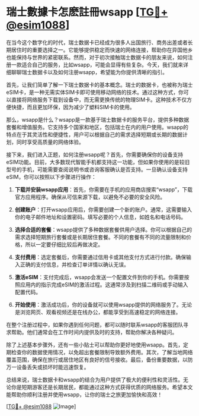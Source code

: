 # 瑞士數據卡怎麽註冊wsapp [[TG💪+ @esim1088](https://t.me/s/esim1088)]

在当今这个数字化的时代，瑞士数据卡已经成为很多人出国旅行、商务出差或者长期居住时的重要选择之一。它能够提供稳定而快速的网络连接，帮助你在异国他乡也能保持与世界的紧密联系。然而，对于初次接触瑞士数据卡的朋友来说，如何注册一款适合自己的服务，比如wsapp，可能会显得有些复杂。今天，我们就来详细聊聊瑞士数据卡以及如何注册wsapp，希望能为你提供清晰的指引。

首先，让我们简单了解一下瑞士数据卡的基本概念。瑞士的数据卡，也被称为瑞士eSIM卡，是一种无需实体SIM卡即可使用移动网络的技术。通过这种方式，你可以直接将网络服务下载到设备中，而无需更换传统的物理SIM卡。这种技术不仅方便快捷，而且更加环保，因为减少了塑料SIM卡的使用。

那么，wsapp是什么？wsapp是一款基于瑞士数据卡的服务平台，提供多种数据套餐和增值服务。它支持多个国家和地区，包括瑞士在内的用户使用。wsapp的特点在于其灵活性和便捷性，用户可以根据自己的需求选择短期或长期的数据计划，同时享受高质量的网络体验。

接下来，我们进入正题，如何注册wsapp呢？首先，你需要确保你的设备支持eSIM功能。目前，大多数现代智能手机都支持这一功能，但如果你使用的是较旧型号的手机，可能需要查阅说明书或咨询客服确认是否支持。一旦确认设备支持eSIM，你可以按照以下步骤进行操作：

1. **下载并安装wsapp应用**：首先，你需要在手机的应用商店搜索“wsapp”，下载官方应用程序。确保从可信来源下载，以避免不必要的安全风险。

2. **创建账户**：打开wsapp应用后，你需要创建一个新的账户。通常，这需要输入你的电子邮件地址和设置密码。填写必要的个人信息，如姓名和电话号码。

3. **选择合适的套餐**：wsapp提供了多种数据套餐供用户选择。你可以根据自己的需求选择短期旅行套餐或是长期居住套餐。不同的套餐有不同的流量限制和价格，所以一定要仔细比较后再做决定。

4. **支付费用**：选定套餐后，你需要通过信用卡或其他支付方式进行付款。确保输入正确的支付信息，并检查订单详情以确认无误。

5. **激活eSIM**：支付完成后，wsapp会发送一个配置文件到你的手机。你需要按照应用内的指示完成eSIM的激活过程。这通常涉及到扫描二维码或手动输入配置代码。

6. **开始使用**：激活成功后，你的设备就可以使用wsapp提供的网络服务了。无论是浏览网页、观看视频还是在线办公，都能享受到高速稳定的网络连接。

在整个注册过程中，如果你遇到任何问题，都可以随时联系wsapp的客服团队寻求帮助。他们通常会在工作时间内提供及时的支持，帮助你解决各种疑问。

除了上述基本步骤外，还有一些小贴士可以帮助你更好地使用wsapp。首先，定期检查你的数据使用情况，以免超出套餐限制导致额外费用。其次，了解当地网络覆盖范围，确保在旅行或居住地区有良好的信号接收。最后，备份重要数据，以防万一设备丢失或损坏时能迅速恢复。

总结来说，瑞士数据卡和wsapp的结合为用户提供了极大的便利性和灵活性。无论你是短期游客还是长期居民，都能通过这种方式获得优质的网络服务。希望本文能帮助你顺利注册并使用wsapp，让你的瑞士之旅更加愉快和高效！

[[TG💪+ @esim1088](https://t.me/s/esim1088) ![Image](https://i.postimg.cc/4NQfJmqS/Snipaste-2025-05-13-00-14-12.png)]